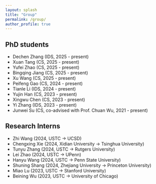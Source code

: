 ```yaml
---
layout: splash
title: "Group"
permalink: /group/
author_profile: true
---
```


## PhD students

- Dechen Zhang (IDS, 2025 - present)
- Xuan Tang (CS, 2025 - present)
- Yufei Zhao (CS, 2025 - present)
- Bingqing Jiang (CS, 2025 - present)
- Xu Wang (CS, 2025 - present)
- Peifeng Gao (CS, 2024 - present)
- Tianle Li (IDS, 2024 - present)
- Yujin Han (CS, 2023 - present)
- Xingwu Chen (CS, 2023 - present)
- Yi Zhang (IDS, 2023 - present)
- Junwei Su (CS, co-advised with Prof. Chuan Wu, 2021 - present)


## Research Interns
- Zhi Wang (2024, USTC -> UCSD)
- Chengxing Xie (2024, Xidian University -> Tsinghua University)
- Tunyu Zhang (2024, USTC -> Rutgers University)
- Lei Zhao (2024, USTC -> UPenn)
- Hanyu Wang (2024, USTC -> Penn State University)
- Shuning Shang (2024, Zhejiang University -> Princeton University)
- Miao Lu (2023, USTC -> Stanford University)
- Beining Wu (2023, USTC -> University of Chicago)

